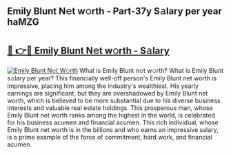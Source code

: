 ## Emily Blunt N𝚎t w𝚘rth - Part-37y S𝚊lary per year haMZG

# <h2><a href="http://gc4qvq1.nevu.top/?p=Emily+Blunt">🔗 👉🔴 Emily Blunt N𝚎t w𝚘rth - S𝚊lary</a></h2>

[![Emily Blunt N𝚎t W𝚘rth](https://i.imgur.com/Oavwk0R.jpeg)](http://gc4qvq1.nevu.top/?p=Emily+Blunt)
What is Emily Blunt n𝚎t w𝚘rth? What is Emily Blunt s𝚊lary per year?
This financially well-off person's Emily Blunt net worth is impressive, placing him among the industry's wealthiest. His yearly earnings are significant, but they are overshadowed by Emily Blunt net worth, which is believed to be more substantial due to his diverse business interests and valuable real estate holdings. This prosperous man, whose Emily Blunt net worth ranks among the highest in the world, is celebrated for his business acumen and financial acumen. This rich individual, whose Emily Blunt net worth is in the billions and who earns an impressive salary, is a prime example of the force of commitment, hard work, and financial acumen.
